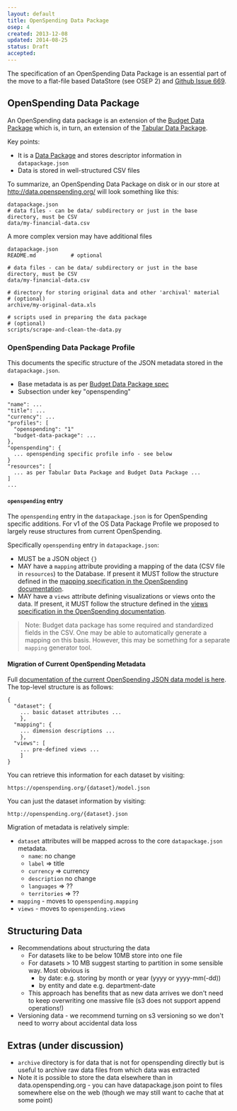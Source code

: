 ```yaml
---
layout: default
title: OpenSpending Data Package
osep: 4
created: 2013-12-08
updated: 2014-08-25
status: Draft
accepted:
---
```


The specification of an OpenSpending Data Package is an essential part of the
move to a flat-file based DataStore (see OSEP 2) and [Github Issue
669][issue-669].

[issue-669]: https://github.com/openspending/openspending/issues/669

## OpenSpending Data Package

An OpenSpending data package is an extension of the [Budget Data Package][bdp]
which is, in turn, an extension of the [Tabular Data Package][tdp].

[bdp]: https://github.com/openspending/budget-data-package

Key points:

* It is a [Data Package][dp] and stores descriptor information in
  `datapackage.json`
* Data is stored in well-structured CSV files

[tdp]: http://dataprotocols.org/tabular-data-package/
[dp]: http://dataprotocols.org/data-packages/

To summarize, an OpenSpending Data Package on disk or in our store at
http://data.openspending.org/ will look something like this:

```
datapackage.json
# data files - can be data/ subdirectory or just in the base directory, must be CSV
data/my-financial-data.csv
```

A more complex version may have additional files 

```
datapackage.json
README.md           # optional

# data files - can be data/ subdirectory or just in the base directory, must be CSV
data/my-financial-data.csv

# directory for storing original data and other 'archival' material
# (optional)
archive/my-original-data.xls

# scripts used in preparing the data package
# (optional)
scripts/scrape-and-clean-the-data.py
```

### OpenSpending Data Package Profile

This documents the specific structure of the JSON metadata stored in the
`datapackage.json`.

* Base metadata is as per [Budget Data Package spec][bdp]
* Subsection under key "openspending" 

```
"name": ...
"title": ...
"currency": ...
"profiles": [
  "openspending": "1"
  "budget-data-package": ...
},
"openspending": {
  ... openspending specific profile info - see below
}
"resources": [
  ... as per Tabular Data Package and Budget Data Package ...
]
...
```

#### `openspending` entry

The `openspending` entry in the `datapackage.json` is for OpenSpending specific
additions. For v1 of the OS Data Package Profile we proposed to largely reuse
structures from current OpenSpending.

Specifically `openspending` entry in `datapackage.json`:

* MUST be a JSON object `{}`
* MAY have a `mapping` attribute providing a mapping of the data (CSV file in
  `resources`) to the Database. If present it MUST follow the structure defined
  in the [mapping specification in the OpenSpending documentation][mapping].
* MAY have a `views` attribute defining visualizations or views onto the data.
  If present, it MUST follow the structure defined in the [views specification
  in the OpenSpending documentation][views].

> Note: Budget data package has some required and standardized fields in the
> CSV. One may be able to automatically generate a mapping on this basis.
> However, this may be something for a separate `mapping` generator tool.

[mapping]: http://docs.openspending.org/en/latest/model/design.html#views-and-pre-defined-visualizations 
[views]: http://docs.openspending.org/en/latest/model/design.html#views-and-pre-defined-visualizations

#### Migration of Current OpenSpending Metadata

Full [documentation of the current OpenSpending JSON data model is
here][current]. The top-level structure is as follows:

[current]: http://docs.openspending.org/en/latest/model/design.html

```
{
  "dataset": {
    ... basic dataset attributes ...
    },
  "mapping": {
    ... dimension descriptions ...
    },
  "views": [
    ... pre-defined views ...
    ]
}
```

You can retrieve this information for each dataset by visiting:

    https://openspending.org/{dataset}/model.json

You can just the dataset information by visiting:

    http://openspending.org/{dataset}.json

Migration of metadata is relatively simple:

* `dataset` attributes will be mapped across to the core `datapackage.json`
  metadata.
  * `name`: no change
  * `label` => title
  * `currency` => currency
  * `description` no change
  * `languages` => ??
  * `territories` => ??
* `mapping` - moves to `openspending.mapping`
* `views` - moves to `openspending.views`

## Structuring Data

* Recommendations about structuring the data
  * For datasets like to be below 10MB store into one file
  * For datasets > 10 MB suggest starting to partition in some sensible way.
    Most obvious is
    * by date: e.g. storing by month or year (yyyy or yyyy-mm(-dd))
    * by entity and date e.g. department-date
  * This approach has benefits that as new data arrives we don't need to keep
    overwriting one massive file (s3 does not support append operations!)
* Versioning data - we recommend turning on s3 versioning so we don't need to
  worry about accidental data loss

## Extras (under discussion)

* `archive` directory is for data that is not for openspending directly but is
  useful to archive raw data files from which data was extracted 
* Note it is possible to store the data elsewhere than in data.openspending.org -
  you can have datapackage.json point to files somewhere else on the web
    (though we may still want to cache that at some point)


